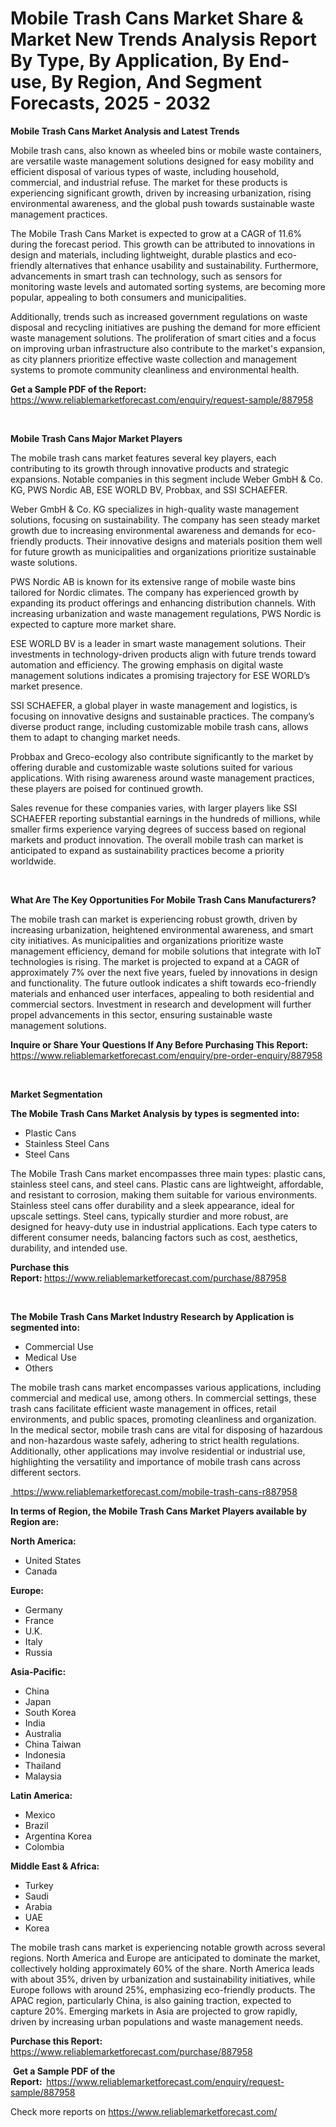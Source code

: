 <p><h1>Mobile Trash Cans Market Share & Market New Trends Analysis Report By Type, By Application, By End-use, By Region, And Segment Forecasts, 2025 - 2032</h1></p><p><strong>Mobile Trash Cans Market Analysis and Latest Trends</strong></p>
<p><p>Mobile trash cans, also known as wheeled bins or mobile waste containers, are versatile waste management solutions designed for easy mobility and efficient disposal of various types of waste, including household, commercial, and industrial refuse. The market for these products is experiencing significant growth, driven by increasing urbanization, rising environmental awareness, and the global push towards sustainable waste management practices.</p><p>The Mobile Trash Cans Market is expected to grow at a CAGR of 11.6% during the forecast period. This growth can be attributed to innovations in design and materials, including lightweight, durable plastics and eco-friendly alternatives that enhance usability and sustainability. Furthermore, advancements in smart trash can technology, such as sensors for monitoring waste levels and automated sorting systems, are becoming more popular, appealing to both consumers and municipalities.</p><p>Additionally, trends such as increased government regulations on waste disposal and recycling initiatives are pushing the demand for more efficient waste management solutions. The proliferation of smart cities and a focus on improving urban infrastructure also contribute to the market's expansion, as city planners prioritize effective waste collection and management systems to promote community cleanliness and environmental health.</p></p>
<p><strong>Get a Sample PDF of the Report:&nbsp;</strong> <a href="https://www.reliablemarketforecast.com/enquiry/request-sample/887958?utm_campaign=2652&utm_medium=2&utm_source=Github&utm_content=ia&utm_term=28022025&utm_id=mobile-trash-cans">https://www.reliablemarketforecast.com/enquiry/request-sample/887958</a></p>
<p>&nbsp;</p>
<p><strong>Mobile Trash Cans Major Market Players</strong></p>
<p><p>The mobile trash cans market features several key players, each contributing to its growth through innovative products and strategic expansions. Notable companies in this segment include Weber GmbH & Co. KG, PWS Nordic AB, ESE WORLD BV, Probbax, and SSI SCHAEFER.</p><p>Weber GmbH & Co. KG specializes in high-quality waste management solutions, focusing on sustainability. The company has seen steady market growth due to increasing environmental awareness and demands for eco-friendly products. Their innovative designs and materials position them well for future growth as municipalities and organizations prioritize sustainable waste solutions.</p><p>PWS Nordic AB is known for its extensive range of mobile waste bins tailored for Nordic climates. The company has experienced growth by expanding its product offerings and enhancing distribution channels. With increasing urbanization and waste management regulations, PWS Nordic is expected to capture more market share.</p><p>ESE WORLD BV is a leader in smart waste management solutions. Their investments in technology-driven products align with future trends toward automation and efficiency. The growing emphasis on digital waste management solutions indicates a promising trajectory for ESE WORLD’s market presence.</p><p>SSI SCHAEFER, a global player in waste management and logistics, is focusing on innovative designs and sustainable practices. The company’s diverse product range, including customizable mobile trash cans, allows them to adapt to changing market needs.</p><p>Probbax and Greco-ecology also contribute significantly to the market by offering durable and customizable waste solutions suited for various applications. With rising awareness around waste management practices, these players are poised for continued growth.</p><p>Sales revenue for these companies varies, with larger players like SSI SCHAEFER reporting substantial earnings in the hundreds of millions, while smaller firms experience varying degrees of success based on regional markets and product innovation. The overall mobile trash can market is anticipated to expand as sustainability practices become a priority worldwide.</p></p>
<p>&nbsp;</p>
<p><strong>What Are The Key Opportunities For Mobile Trash Cans Manufacturers?</strong></p>
<p><p>The mobile trash can market is experiencing robust growth, driven by increasing urbanization, heightened environmental awareness, and smart city initiatives. As municipalities and organizations prioritize waste management efficiency, demand for mobile solutions that integrate with IoT technologies is rising. The market is projected to expand at a CAGR of approximately 7% over the next five years, fueled by innovations in design and functionality. The future outlook indicates a shift towards eco-friendly materials and enhanced user interfaces, appealing to both residential and commercial sectors. Investment in research and development will further propel advancements in this sector, ensuring sustainable waste management solutions.</p></p>
<p><strong>Inquire or Share Your Questions If Any Before Purchasing This Report:</strong> <a href="https://www.reliablemarketforecast.com/enquiry/pre-order-enquiry/887958?utm_campaign=2652&utm_medium=2&utm_source=Github&utm_content=ia&utm_term=28022025&utm_id=mobile-trash-cans">https://www.reliablemarketforecast.com/enquiry/pre-order-enquiry/887958</a></p>
<p>&nbsp;</p>
<p><strong>Market Segmentation</strong></p>
<p><strong>The Mobile Trash Cans Market Analysis by types is segmented into:</strong></p>
<p><ul><li>Plastic Cans</li><li>Stainless Steel Cans</li><li>Steel Cans</li></ul></p>
<p><p>The Mobile Trash Cans market encompasses three main types: plastic cans, stainless steel cans, and steel cans. Plastic cans are lightweight, affordable, and resistant to corrosion, making them suitable for various environments. Stainless steel cans offer durability and a sleek appearance, ideal for upscale settings. Steel cans, typically sturdier and more robust, are designed for heavy-duty use in industrial applications. Each type caters to different consumer needs, balancing factors such as cost, aesthetics, durability, and intended use.</p></p>
<p><strong>Purchase this Report:&nbsp;</strong><a href="https://www.reliablemarketforecast.com/purchase/887958?utm_campaign=2652&utm_medium=2&utm_source=Github&utm_content=ia&utm_term=28022025&utm_id=mobile-trash-cans">https://www.reliablemarketforecast.com/purchase/887958</a></p>
<p>&nbsp;</p>
<p><strong>The Mobile Trash Cans Market Industry Research by Application is segmented into:</strong></p>
<p><ul><li>Commercial Use</li><li>Medical Use</li><li>Others</li></ul></p>
<p><p>The mobile trash cans market encompasses various applications, including commercial and medical use, among others. In commercial settings, these trash cans facilitate efficient waste management in offices, retail environments, and public spaces, promoting cleanliness and organization. In the medical sector, mobile trash cans are vital for disposing of hazardous and non-hazardous waste safely, adhering to strict health regulations. Additionally, other applications may involve residential or industrial use, highlighting the versatility and importance of mobile trash cans across different sectors.</p></p>
<p><a href="https://www.reliablemarketforecast.com/mobile-trash-cans-r887958?utm_campaign=2652&utm_medium=2&utm_source=Github&utm_content=ia&utm_term=28022025&utm_id=mobile-trash-cans">&nbsp;https://www.reliablemarketforecast.com/mobile-trash-cans-r887958</a></p>
<p><strong>In terms of Region, the Mobile Trash Cans Market Players available by Region are:</strong></p>
<p>
    <p> <strong> North America: </strong>
        <ul>
            <li>United States</li>
            <li>Canada</li>
        </ul>
        </p> 
    <p> <strong> Europe: </strong>
        <ul>
            <li>Germany</li>
            <li>France</li>
            <li>U.K.</li>
            <li>Italy</li>
            <li>Russia</li>
        </ul>
        </p> 
    <p> <strong> Asia-Pacific: </strong>
        <ul>
            <li>China</li>
            <li>Japan</li>
            <li>South Korea</li>
            <li>India</li>
            <li>Australia</li>
            <li>China Taiwan</li>
            <li>Indonesia</li>
            <li>Thailand</li>
            <li>Malaysia</li>
        </ul>
        </p> 
    <p> <strong> Latin America: </strong>
        <ul>
            <li>Mexico</li>
            <li>Brazil</li>
            <li>Argentina Korea</li>
            <li>Colombia</li>
        </ul>
        </p> 
    <p> <strong> Middle East & Africa: </strong>
        <ul>
            <li>Turkey</li>
            <li>Saudi</li>
            <li>Arabia</li>
            <li>UAE</li>
            <li>Korea</li>
        </ul>
    </p>
    </p>
<p><p>The mobile trash cans market is experiencing notable growth across several regions. North America and Europe are anticipated to dominate the market, collectively holding approximately 60% of the share. North America leads with about 35%, driven by urbanization and sustainability initiatives, while Europe follows with around 25%, emphasizing eco-friendly products. The APAC region, particularly China, is also gaining traction, expected to capture 20%. Emerging markets in Asia are projected to grow rapidly, driven by increasing urban populations and waste management needs.</p></p>
<p><strong>Purchase this Report: </strong><a href="https://www.reliablemarketforecast.com/purchase/887958?utm_campaign=2652&utm_medium=2&utm_source=Github&utm_content=ia&utm_term=28022025&utm_id=mobile-trash-cans">https://www.reliablemarketforecast.com/purchase/887958</a></p>
<p>&nbsp;<strong>Get a Sample PDF of the Report:&nbsp;&nbsp;</strong><a href="https://www.reliablemarketforecast.com/enquiry/request-sample/887958?utm_campaign=2652&utm_medium=2&utm_source=Github&utm_content=ia&utm_term=28022025&utm_id=mobile-trash-cans">https://www.reliablemarketforecast.com/enquiry/request-sample/887958</a></p>
<p><strong></strong></p>
<p>Check more reports on <a href="https://www.reliablemarketforecast.com/?utm_campaign=2652&utm_medium=2&utm_source=Github&utm_content=ia&utm_term=28022025&utm_id=mobile-trash-cans">https://www.reliablemarketforecast.com/</a></p>